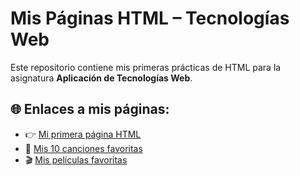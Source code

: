 # Mis Páginas HTML – Tecnologías Web

Este repositorio contiene mis primeras prácticas de HTML para la asignatura **Aplicación de Tecnologías Web**.

## 🌐 Enlaces a mis páginas:

- 👉 [Mi primera página HTML](MI%20PRIMERA%20PAGINA%20HTML.html)
- 🎵 [Mis 10 canciones favoritas](MIS%2010%20CANCIONES%20FAVORITAS.html)
- 🎬 [Mis películas favoritas](MIS%20PELICULAS%20FAVORITAS.html)
